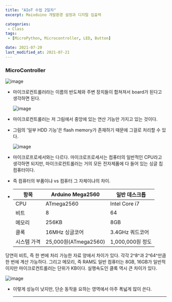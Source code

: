 ```yaml
---
title: "AIoT 수업 2일차"
excerpt: Maixduino 개발환경 설정과 디지털 입출력

categories:
 - Class
tags:
 - [MicroPython, Microcontroller, LED, Button]

date: 2021-07-20
last_modified_at: 2021-07-21
---
```

### MicroController

![image](https://user-images.githubusercontent.com/59239144/126373374-e6e6ecff-6d5a-450b-b460-0225fb2483ce.png)

- 마이크로컨트롤러라는 이름의 반도체와 주변 장치들이 합쳐져서 board가 된다고 생각하면 된다.

	![image](https://user-images.githubusercontent.com/59239144/126373404-a4c7bd45-659e-4fa3-9ef8-7bd863e8cad4.png)

- 마이크로컨트롤러는 저 그림에서 중앙에 있는 연산 기능만 가지고 있는 것이다.

- 그림의 '일부 HDD 기능'은 flash memory가 존재하기 때문에 그걸로 처리할 수 있다.

  ![image](https://user-images.githubusercontent.com/59239144/126373449-87a8a033-fa02-4d10-97bb-cc302dd4e10a.png)

- 마이크로프로세서와는 다르다. 마이크로프로세서는 컴퓨터의 일반적인 CPU라고 생각하면 되지만, 마이크로컨트롤러는 거의 모든 전자제품에 다 들어 있는 싱글 칩 컴퓨터이다. 

- 즉 컴퓨터의 부품이냐 vs 컴퓨터 그 자체이냐의 차이.

- | 항목        | Arduino Mega2560     | 일반 데스크톱    |
  | ----------- | -------------------- | ---------------- |
  | CPU         | ATmega2560           | Intel Core i7    |
  | 비트        | 8                    | 64               |
  | 메모리      | 256KB                | 8GB              |
  | 클록        | 16MHz 싱글코어       | 3.4GHz 쿼드코어  |
  | 시스템 가격 | 25,000원(ATmega2560) | 1,000,000원 정도 |

당연히 비트, 즉 한 번에 처리 가능한 자료 양에서 차이가 있다. 각각 2^8^과 2^64^만큼 한 번에 계산 가능하다. 그리고 메모리, 즉 RAM도 일반 컴퓨터는 8GB, 16GB가 일반적이지만 마이크로컨트롤러는 단위가 KB이다. 실행속도인 클록 역시 큰 차이가 있다.

![image](https://user-images.githubusercontent.com/59239144/126373468-8382065c-e69f-4ae9-a94e-01e7d2eccb11.png)

- 이렇게 성능이 낮지만, 단순 동작을 요하는 영역에서 아주 폭넓게 많이 쓴다.  

  ---

  

  

  

  

